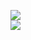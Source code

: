 [![](https://img.shields.io/badge/Made%20With-Github%20Spray-lightgrey.svg?style=for-the-badge&logo=github)](https://github.com/Annihil/github-spray#12636)  
[![](https://i.imgur.com/2DrTn0Z.gif)](https://github.com/Annihil/github-spray)